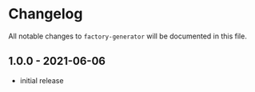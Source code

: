 # Changelog

All notable changes to `factory-generator` will be documented in this file.

## 1.0.0 - 2021-06-06

- initial release
